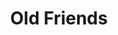 ---
ee_id: '26'
site: '1'
type: '2'
url: 2005-011-old-friends
title: Old Friends
year: '2005'
display_year: '2005'
medium: Modded DVD
dims: ''
pitch: "​Simon and Garfunkel DVD where chapter markers have been moved to places where
  one can see tension between the two."
ps: "​This isn't exactly a video, but actually a modified DVD. The only difference
  between this DVD, and the one you can (or could) buy in stores, is that the chapter
  markers have been moved on this one to places where you can see Simon and Garfunkel
  bicker. So, unless you are forwarding between chapters (which normally would be
  placed at the beginning of songs), it looks pretty much like the store bought DVD.
  The only way I successfully figured out how to show this was in comedy clubs where
  I would play the DVD as it was projected and narrate as I forwarded it to my new
  chapter markers. It took me all summer to figure out how to re-program a DVD, and
  to this day this project is one of the stupider things I ever spent an insane amount
  of time and energy doing. Especially since it was virtually impossible to show in
  any traditional sense (hence comedy clubs).&nbsp; "
live_url: ''
related: ''
youtube: ''
related_code: ''
imgs: Old_Friends_2005_011_still_database_IH.jpg
subheading: ''
download: ''
add_credit: ''
commission: ''
layout: things-i-made
---